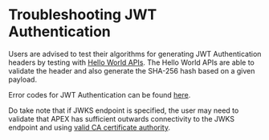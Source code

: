 # Troubleshooting JWT Authentication

Users are advised to test their algorithms for generating JWT Authentication headers by testing with [Hello World APIs](/docs/hello-world/jwt-auth.md).  The Hello World APIs are able to validate the header and also generate the SHA-256 hash based on a given payload.

Error codes for JWT Authentication can be found [here](https://docs.developer.tech.gov.sg/docs/apex-cloud-troubleshooting-guide/docs/jwt/error-codes).

Do take note that if JWKS endpoint is specified, the user may need to validate that APEX has sufficient outwards connectivity to the JWKS endpoint and using [valid CA certificate authority](https://docs.developer.tech.gov.sg/docs/apex-cloud-troubleshooting-guide/docs/networking/networking-issues).

